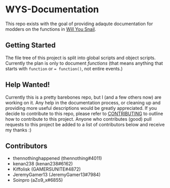 # WYS-Documentation
 This repo exists with the goal of providing adaqute documentation for modders on the functions in [Will You Snail](https://store.steampowered.com/app/1115050/Will_You_Snail/).

## Getting Started
 The file tree of this project is split into global scripts and object scripts. Currently the plan is only to document *functions* (that means anything that starts with `function` or `= function()`, not entire events.)

## Help Wanted!
 Currently this is a pretty barebones repo, but I (and a few others now) are working on it.
 Any help in the documentation process, or cleaning up and providing more useful descriptions would be greatly appreciated. If you decide to contribute to this repo, please refer to [CONTRIBUTING](CONTRIBUTING.md) to outline how to contribute to this project. Anyone who contributes (good) pull requests to this project be added to a list of contributors below and receive my thanks :)

## Contributors
 - thennothinghappened (thennothing#4011)
 - kenan238 (kenan238#6162)
 - Kiffolisk (GAMERSUNITE#4872)
 - JeremyGamer13 (JeremyGamer13#7984)
 - Soinpro (aZo9_x#6855)
